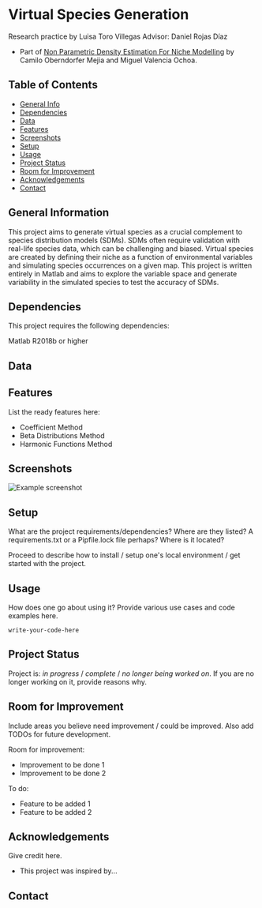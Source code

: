 # Virtual Species Generation
Research practice by Luisa Toro Villegas
Advisor: Daniel Rojas Díaz

- Part of [Non Parametric Density Estimation For Niche Modelling](https://github.com/coberndorm/Niche-Modelling) by Camilo Oberndorfer Mejia and Miguel Valencia Ochoa.

## Table of Contents
* [General Info](#general-information)
* [Dependencies](#dependencies)
* [Data](#data)
* [Features](#features)
* [Screenshots](#screenshots)
* [Setup](#setup)
* [Usage](#usage)
* [Project Status](#project-status)
* [Room for Improvement](#room-for-improvement)
* [Acknowledgements](#acknowledgements)
* [Contact](#contact)
<!-- * [License](#license) -->


## General Information
This project aims to generate virtual species as a crucial complement to species distribution models (SDMs). SDMs often require validation with real-life species data, which can be challenging and biased. Virtual species are created by defining their niche as a function of environmental variables and simulating species occurrences on a given map. This project is written entirely in Matlab and aims to explore the variable space and generate variability in the simulated species to test the accuracy of SDMs.


## Dependencies

This project requires the following dependencies:

Matlab R2018b or higher

## Data


## Features
List the ready features here:
- Coefficient Method
- Beta Distributions Method
- Harmonic Functions Method


## Screenshots
![Example screenshot](./img/screenshot.png)
<!-- If you have screenshots you'd like to share, include them here. -->


## Setup
What are the project requirements/dependencies? Where are they listed? A requirements.txt or a Pipfile.lock file perhaps? Where is it located?

Proceed to describe how to install / setup one's local environment / get started with the project.


## Usage
How does one go about using it?
Provide various use cases and code examples here.

`write-your-code-here`


## Project Status
Project is: _in progress_ / _complete_ / _no longer being worked on_. If you are no longer working on it, provide reasons why.


## Room for Improvement
Include areas you believe need improvement / could be improved. Also add TODOs for future development.

Room for improvement:
- Improvement to be done 1
- Improvement to be done 2

To do:
- Feature to be added 1
- Feature to be added 2


## Acknowledgements
Give credit here.
- This project was inspired by...



## Contact


<!-- Optional -->
<!-- ## License -->
<!-- This project is open source and available under the [... License](). -->

<!-- You don't have to include all sections - just the one's relevant to your project -->
